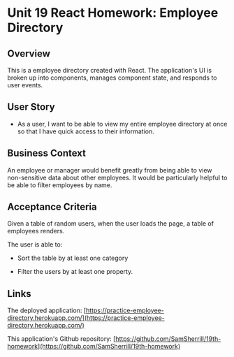 # Unit 19 React Homework: Employee Directory

## Overview

This is a employee directory created with React. The application's UI is broken up into components, manages component state, and responds to user events.

## User Story

* As a user, I want to be able to view my entire employee directory at once so that I have quick access to their information.

## Business Context

An employee or manager would benefit greatly from being able to view non-sensitive data about other employees. It would be particularly helpful to be able to filter employees by name.

## Acceptance Criteria

Given a table of random users, when the user loads the page, a table of employees renders. 

The user is able to:

  * Sort the table by at least one category

  * Filter the users by at least one property.

## Links

The deployed application: [https://practice-employee-directory.herokuapp.com/](https://practice-employee-directory.herokuapp.com/)

This application's Github repository: [https://github.com/SamSherrill/19th-homework](https://github.com/SamSherrill/19th-homework)